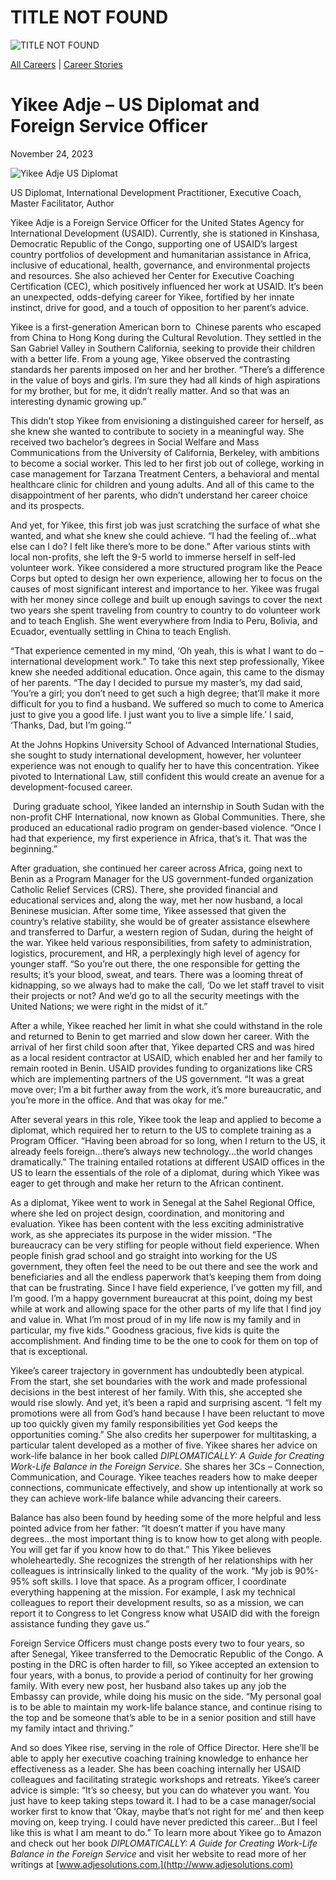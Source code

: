 # TITLE NOT FOUND

![TITLE NOT FOUND](https://madamambition.com/wp-content/uploads/2023/11/59-1-scaled.jpg)

[All Careers](https://madamambition.com/category/career-stories/all-careers/) | [Career Stories](https://madamambition.com/category/career-stories/)

Yikee Adje – US Diplomat and Foreign Service Officer
====================================================

November 24, 2023

![Yikee Adje US Diplomat](https://madamambition.com/wp-content/uploads/2023/11/59-1-scaled.jpg "Yikee Adje US Diplomat")

US Diplomat, International Development Practitioner, Executive Coach, Master Facilitator, Author

Yikee Adje is a Foreign Service Officer for the United States Agency for International Development (USAID). Currently, she is stationed in Kinshasa, Democratic Republic of the Congo, supporting one of USAID’s largest country portfolios of development and humanitarian assistance in Africa, inclusive of educational, health, governance, and environmental projects and resources. She also achieved her Center for Executive Coaching Certification (CEC), which positively influenced her work at USAID. It’s been an unexpected, odds-defying career for Yikee, fortified by her innate instinct, drive for good, and a touch of opposition to her parent’s advice.

Yikee is a first-generation American born to  Chinese parents who escaped from China to Hong Kong during the Cultural Revolution. They settled in the San Gabriel Valley in Southern California, seeking to provide their children with a better life. From a young age, Yikee observed the contrasting standards her parents imposed on her and her brother. “There’s a difference in the value of boys and girls. I’m sure they had all kinds of high aspirations for my brother, but for me, it didn’t really matter. And so that was an interesting dynamic growing up.”

This didn’t stop Yikee from envisioning a distinguished career for herself, as she knew she wanted to contribute to society in a meaningful way. She received two bachelor’s degrees in Social Welfare and Mass Communications from the University of California, Berkeley, with ambitions to become a social worker. This led to her first job out of college, working in case management for Tarzana Treatment Centers, a behavioral and mental healthcare clinic for children and young adults. And all of this came to the disappointment of her parents, who didn’t understand her career choice and its prospects.

And yet, for Yikee, this first job was just scratching the surface of what she wanted, and what she knew she could achieve. “I had the feeling of…what else can I do? I felt like there’s more to be done.” After various stints with local non-profits, she left the 9-5 world to immerse herself in self-led volunteer work. Yikee considered a more structured program like the Peace Corps but opted to design her own experience, allowing her to focus on the causes of most significant interest and importance to her. Yikee was frugal with her money since college and built up enough savings to cover the next two years she spent traveling from country to country to do volunteer work and to teach English. She went everywhere from India to Peru, Bolivia, and Ecuador, eventually settling in China to teach English.

“That experience cemented in my mind, ‘Oh yeah, this is what I want to do – international development work.” To take this next step professionally, Yikee knew she needed additional education. Once again, this came to the dismay of her parents. “The day I decided to pursue my master’s, my dad said, ‘You’re a girl; you don’t need to get such a high degree; that’ll make it more difficult for you to find a husband. We suffered so much to come to America just to give you a good life. I just want you to live a simple life.’ I said, ‘Thanks, Dad, but I’m going.’”

At the Johns Hopkins University School of Advanced International Studies, she sought to study international development, however, her volunteer experience was not enough to qualify her to have this concentration. Yikee pivoted to International Law, still confident this would create an avenue for a development-focused career.

 During graduate school, Yikee landed an internship in South Sudan with the non-profit CHF International, now known as Global Communities. There, she produced an educational radio program on gender-based violence. “Once I had that experience, my first experience in Africa, that’s it. That was the beginning.”

After graduation, she continued her career across Africa, going next to Benin as a Program Manager for the US government-funded organization Catholic Relief Services (CRS). There, she provided financial and educational services and, along the way, met her now husband, a local Beninese musician. After some time, Yikee assessed that given the country’s relative stability, she would be of greater assistance elsewhere and transferred to Darfur, a western region of Sudan, during the height of the war. Yikee held various responsibilities, from safety to administration, logistics, procurement, and HR, a perplexingly high level of agency for younger staff. “So you’re out there, the one responsible for getting the results; it’s your blood, sweat, and tears. There was a looming threat of kidnapping, so we always had to make the call, ‘Do we let staff travel to visit their projects or not? And we’d go to all the security meetings with the United Nations; we were right in the midst of it.”

After a while, Yikee reached her limit in what she could withstand in the role and returned to Benin to get married and slow down her career. With the arrival of her first child soon after that, Yikee departed CRS and was hired as a local resident contractor at USAID, which enabled her and her family to remain rooted in Benin. USAID provides funding to organizations like CRS which are implementing partners of the US government. “It was a great move over; I’m a bit further away from the work, it’s more bureaucratic, and you’re more in the office. And that was okay for me.”

After several years in this role, Yikee took the leap and applied to become a diplomat, which required her to return to the US to complete training as a Program Officer. “Having been abroad for so long, when I return to the US, it already feels foreign…there’s always new technology…the world changes dramatically.” The training entailed rotations at different USAID offices in the US to learn the essentials of the role of a diplomat, during which Yikee was eager to get through and make her return to the African continent.

As a diplomat, Yikee went to work in Senegal at the Sahel Regional Office, where she led on project design, coordination, and monitoring and evaluation. Yikee has been content with the less exciting administrative work, as she appreciates its purpose in the wider mission. “The bureaucracy can be very stifling for people without field experience. When people finish grad school and go straight into working for the US government, they often feel the need to be out there and see the work and beneficiaries and all the endless paperwork that’s keeping them from doing that can be frustrating. Since I have field experience, I’ve gotten my fill, and I’m good. I’m a happy government bureaucrat at this point, doing my best while at work and allowing space for the other parts of my life that I find joy and value in. What I’m most proud of in my life now is my family and in particular, my five kids.” Goodness gracious, five kids is quite the accomplishment. And finding time to be the one to cook for them on top of that is exceptional. 

Yikee’s career trajectory in government has undoubtedly been atypical. From the start, she set boundaries with the work and made professional decisions in the best interest of her family. With this, she accepted she would rise slowly. And yet, it’s been a rapid and surprising ascent. “I felt my promotions were all from God’s hand because I have been reluctant to move up too quickly given my family responsibilities yet God keeps the opportunities coming.” She also credits her superpower for multitasking, a particular talent developed as a mother of five. Yikee shares her advice on work-life balance in her book called *DIPLOMATICALLY: A Guide for Creating Work-Life Balance in the Foreign Service*. She shares her 3Cs – Connection, Communication, and Courage. Yikee teaches readers how to make deeper connections, communicate effectively, and show up intentionally at work so they can achieve work-life balance while advancing their careers.

Balance has also been found by heeding some of the more helpful and less pointed advice from her father: “It doesn’t matter if you have many degrees…the most important thing is to know how to get along with people. You will get far if you know how to do that.” This Yikee believes wholeheartedly. She recognizes the strength of her relationships with her colleagues is intrinsically linked to the quality of the work. “My job is 90%- 95% soft skills. I love that space. As a program officer, I coordinate everything happening at the mission. For example, I ask my technical colleagues to report their development results, so as a mission, we can report it to Congress to let Congress know what USAID did with the foreign assistance funding they gave us.”

Foreign Service Officers must change posts every two to four years, so after Senegal, Yikee transferred to the Democratic Republic of the Congo. A posting in the DRC is often harder to fill, so Yikee accepted an extension to four years, with a bonus, to provide a period of continuity for her growing family. With every new post, her husband also takes up any job the Embassy can provide, while doing his music on the side. “My personal goal is to be able to maintain my work-life balance stance, and continue rising to the top and be someone that’s able to be in a senior position and still have my family intact and thriving.”

And so does Yikee rise, serving in the role of Office Director. Here she’ll be able to apply her executive coaching training knowledge to enhance her effectiveness as a leader. She has been coaching internally her USAID colleagues and facilitating strategic workshops and retreats. Yikee’s career advice is simple: “It’s so cheesy, but you can do whatever you want. You just have to keep taking steps toward it. I had to be a case manager/social worker first to know that ‘Okay, maybe that’s not right for me’ and then keep moving on, keep trying. I could have never predicted this career…But I feel like this is what I am meant to do.” To learn more about Yikee go to Amazon and check out her book *DIPLOMATICALLY: A Guide for Creating Work-Life Balance in the Foreign Service* and visit her website to read more of her writings at [www.adjesolutions.com.](http://www.adjesolutions.com)
